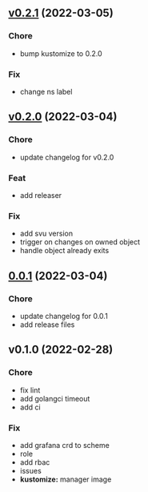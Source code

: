 
<a name="v0.2.1"></a>
## [v0.2.1](https://github.com/snapp-incubator/event-exporter/compare/v0.2.0...v0.2.1) (2022-03-05)

### Chore

* bump kustomize to 0.2.0

### Fix

* change ns label


<a name="v0.2.0"></a>
## [v0.2.0](https://github.com/snapp-incubator/event-exporter/compare/0.0.1...v0.2.0) (2022-03-04)

### Chore

* update changelog for v0.2.0

### Feat

* add releaser

### Fix

* add svu version
* trigger on changes on owned object
* handle object already exits


<a name="0.0.1"></a>
## [0.0.1](https://github.com/snapp-incubator/event-exporter/compare/v0.1.0...0.0.1) (2022-03-04)

### Chore

* update changelog for 0.0.1
* add release files


<a name="v0.1.0"></a>
## v0.1.0 (2022-02-28)

### Chore

* fix lint
* add golangci timeout
* add ci

### Fix

* add grafana crd to scheme
* role
* add rbac
* issues
* **kustomize:** manager image

